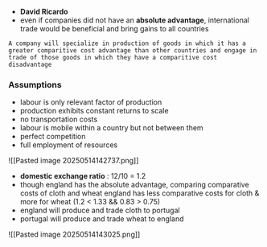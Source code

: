 - **David Ricardo**
- even if companies did not have an **absolute advantage**, international trade would be beneficial and bring gains to all countries

`A company will specialize in production of goods in which it has a greater comparitive cost advantage than other countries and engage in trade of those goods in which they have a comparitive cost disadvantage`

### Assumptions
- labour is only relevant factor of production
- production exhibits constant returns to scale
- no transportation costs
- labour is mobile within a country but not between them
- perfect competition
- full employment of resources

![[Pasted image 20250514142737.png]]
- **domestic exchange ratio** : 12/10 = 1.2
- though england has the absolute advantage, comparing comparative costs of cloth and wheat
	  england has less comparative costs for cloth & more for wheat (1.2 < 1.33 && 0.83 > 0.75)
- england will produce and trade cloth to portugal
- portugal will produce and trade wheat to england

![[Pasted image 20250514143025.png]]